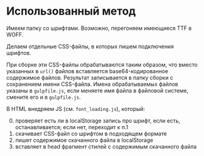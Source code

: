 # Использованный метод

Имеем папку со шрифтами. Возможно, перегоняем имеющиеся TTF в WOFF.

Делаем отдельные CSS-файлы, в которых пишем подключения шрифтов.

При сборке эти CSS-файлы обрабатываются таким образом, что вместо указанных в `url()` файлов вставляется base64-кодированное содержимое файлов. Результат записывается в папку сборки с сохранением имени CSS-файла. Имена обрабатываемых файлов указаны в `gulpfile.js`, если меняете имя файла в файловой системе, смените его и в `gulpfile.js`.

В HTML внедряем JS (см. `font_loading.js`), который:

0. проверяет есть ли в localStorage запись про шрифт, если есть, останавливается; если нет, переходит к п.1
1. скачивает CSS-файл со шрифтом в подходящем формате
2. пишет содержимое скачанного файла в localStorage
3. вставляет в head фрагмент стилей с содержимым скачанного файла
